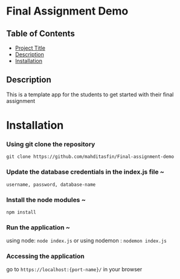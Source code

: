 # Final Assignment Demo

## Table of Contents

- [Project Title](#project-title)
- [Description](#description)
- [Installation](#installation)


## Description

This is a template app for the students to get started with their final assignment

# Installation

### Using git clone the repository

`git clone https://github.com/mahditasfin/Final-assignment-demo`

### Update the database credentials in the index.js file ~
`username, password, database-name`

### Install the node modules ~
`npm install`
### Run the application ~
using node: `node index.js` or using nodemon : `nodemon index.js`

### Accessing the application
go to `https://localhost:{port-name}/` in your browser
